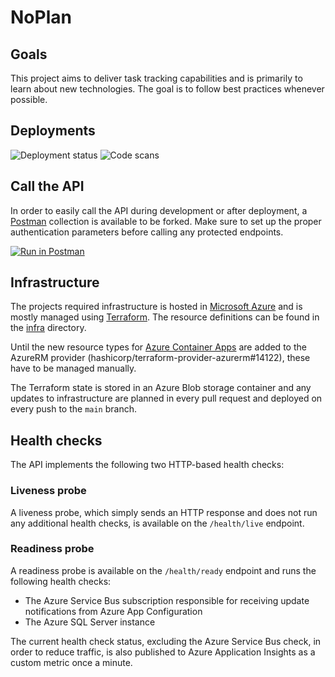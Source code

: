 # NoPlan

## Goals

This project aims to deliver task tracking capabilities and is primarily to learn about new technologies. The goal is to follow best practices whenever possible.

## Deployments

![Deployment status](https://github.com/ThorstenSauter/NoPlan/actions/workflows/deploy.yml/badge.svg) ![Code scans](https://github.com/ThorstenSauter/NoPlan/actions/workflows/codeql-analysis.yml/badge.svg)

## Call the API

In order to easily call the API during development or after deployment, a [Postman](https://www.postman.com/) collection is available to be forked. Make sure to set up the proper authentication parameters before calling any protected endpoints.

[![Run in Postman](https://run.pstmn.io/button.svg)](https://app.getpostman.com/run-collection/11545383-44b0d3ed-b834-48df-a31a-bac27c54e41d?action=collection%2Ffork&collection-url=entityId%3D11545383-44b0d3ed-b834-48df-a31a-bac27c54e41d%26entityType%3Dcollection%26workspaceId%3Dcb449a10-b5f3-439f-812b-e1ac13437c9b)

## Infrastructure

The projects required infrastructure is hosted in [Microsoft Azure](https://azure.microsoft.com) and is mostly managed using [Terraform](https://terraform.io). The resource definitions can be found in the [infra](infra/) directory. 

Until the new resource types for [Azure Container Apps]() are added to the AzureRM provider (hashicorp/terraform-provider-azurerm#14122), these have to be managed manually.

The Terraform state is stored in an Azure Blob storage container and any updates to infrastructure are planned in every pull request and deployed on every push to the `main` branch.

## Health checks

The API implements the following two HTTP-based health checks:

### Liveness probe
A liveness probe, which simply sends an HTTP response and does not run any additional health checks, is available on the `/health/live` endpoint.

### Readiness probe
A readiness probe is available on the `/health/ready` endpoint and runs the following health checks:
- The Azure Service Bus subscription responsible for receiving update notifications from Azure App Configuration
- The Azure SQL Server instance

The current health check status, excluding the Azure Service Bus check, in order to reduce traffic, is also published to Azure Application Insights as a custom metric once a minute.
